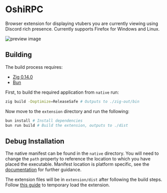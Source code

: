 # OshiRPC

Browser extension for displaying vtubers you are currently viewing using Discord rich presence.
Currently supports Firefox for Windows and Linux.

![preview image](https://github.com/user-attachments/assets/b85fd96a-27e1-492d-9247-a65c8f427f08)


## Building

The build process requires:
- [Zig 0.14.0](https://ziglang.org/download/)
- [Bun](https://bun.sh/)

First, to build the required application from `native` run:
```sh
zig build -Doptimize=ReleaseSafe # Outputs to ./zig-out/bin
```

Now move to the `extension` directory and run the following:
```sh
bun install # Install dependencies
bun run build # Build the extension, outputs to ./dist
```

## Debug Installation
The native manifest can be found in the `native` directory. You will need to change the `path` property to reference the location
to which you have placed the executable. Manifest location is platform specific, see the
[documentation](https://developer.mozilla.org/en-US/docs/Mozilla/Add-ons/WebExtensions/Native_manifests) for further guidance. 

The extension files will be in `extension/dist` after following the build steps. Follow [this guide](https://extensionworkshop.com/documentation/develop/temporary-installation-in-firefox/) to temporary load the extension.
